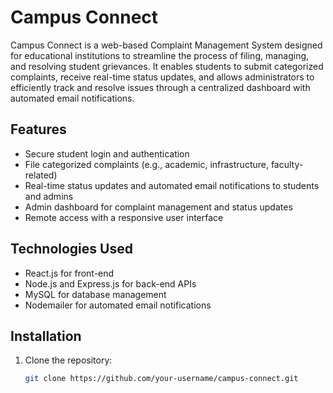 # Campus Connect

Campus Connect is a web-based Complaint Management System designed for educational institutions to streamline the process of filing, managing, and resolving student grievances. It enables students to submit categorized complaints, receive real-time status updates, and allows administrators to efficiently track and resolve issues through a centralized dashboard with automated email notifications.

## Features

- Secure student login and authentication
- File categorized complaints (e.g., academic, infrastructure, faculty-related)
- Real-time status updates and automated email notifications to students and admins
- Admin dashboard for complaint management and status updates
- Remote access with a responsive user interface

## Technologies Used

- React.js for front-end
- Node.js and Express.js for back-end APIs
- MySQL for database management
- Nodemailer for automated email notifications

## Installation

1. Clone the repository:
   ```bash
   git clone https://github.com/your-username/campus-connect.git

